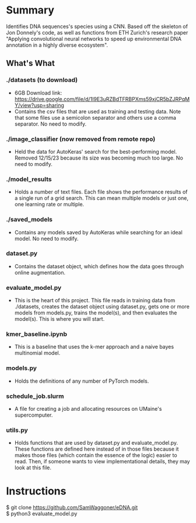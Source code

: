 # Summary
Identifies DNA sequences's species using a CNN.
Based off the skeleton of Jon Donnely's code, as well as functions from ETH Zurich's research paper "Applying convolutional neural networks to speed up environmental DNA annotation in a highly diverse ecosystem".

## What's What
### ./datasets (to download)
- 6GB Download link: https://drive.google.com/file/d/1I9E3uRZBdTFRBPXms59xjCR5bZJRPqMY/view?usp=sharing
- Contains the csv files that are used as training and testing data. Note that some files use a semicolon separator and others use a comma separator. No need to modify.

### ./image_classifier (now removed from remote repo)
- Held the data for AutoKeras' search for the best-performing model. Removed 12/15/23 because its size was becoming much too large. No need to modify. 

### ./model_results
- Holds a number of text files. Each file shows the performance results of a single run of a grid search. This can mean multiple models or just one, one learning rate or multiple. 

### ./saved_models 
- Contains any models saved by AutoKeras while searching for an ideal model. No need to modify.

### dataset.py
- Contains the dataset object, which defines how the data goes through online augmentation.

### evaluate_model.py
- This is the heart of this project. This file reads in training data from ./datasets, creates the dataset object using dataset.py, gets one or more models from models.py, trains the model(s), and then evaluates the model(s). This is where you will start.

### kmer_baseline.ipynb
- This is a baseline that uses the k-mer approach and a naive bayes multinomial model.

### models.py
- Holds the definitions of any number of PyTorch models.

### schedule_job.slurm
- A file for creating a job and allocating resources on UMaine's supercomputer.

### utils.py
- Holds functions that are used by dataset.py and evaluate_model.py. These functions are defined here instead of in those files because it makes those files (which contain the essence of the logic) easier to read. Then, if someone wants to view implementational details, they may look at this file.

# Instructions
$ git clone https://github.com/SamWaggoner/eDNA.git  
$ python3 evaluate_model.py
